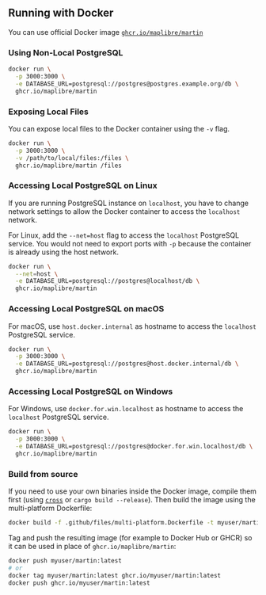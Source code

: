 ## Running with Docker

You can use official Docker image [`ghcr.io/maplibre/martin`](https://ghcr.io/maplibre/martin)

### Using Non-Local PostgreSQL

```bash
docker run \
  -p 3000:3000 \
  -e DATABASE_URL=postgresql://postgres@postgres.example.org/db \
  ghcr.io/maplibre/martin
```

### Exposing Local Files

You can expose local files to the Docker container using the `-v` flag.

```bash
docker run \
  -p 3000:3000 \
  -v /path/to/local/files:/files \
  ghcr.io/maplibre/martin /files
```

### Accessing Local PostgreSQL on Linux

If you are running PostgreSQL instance on `localhost`, you have to change network settings to allow the Docker container
to access the `localhost` network.

For Linux, add the `--net=host` flag to access the `localhost` PostgreSQL service. You would not need to export ports
with `-p` because the container is already using the host network.

```bash
docker run \
  --net=host \
  -e DATABASE_URL=postgresql://postgres@localhost/db \
  ghcr.io/maplibre/martin
```

### Accessing Local PostgreSQL on macOS

For macOS, use `host.docker.internal` as hostname to access the `localhost` PostgreSQL service.

```bash
docker run \
  -p 3000:3000 \
  -e DATABASE_URL=postgresql://postgres@host.docker.internal/db \
  ghcr.io/maplibre/martin
```

### Accessing Local PostgreSQL on Windows

For Windows, use `docker.for.win.localhost` as hostname to access the `localhost` PostgreSQL service.

```bash
docker run \
  -p 3000:3000 \
  -e DATABASE_URL=postgresql://postgres@docker.for.win.localhost/db \
  ghcr.io/maplibre/martin
```

### Build from source

If you need to use your own binaries inside the Docker image, compile them first
(using [`cross`](https://github.com/cross-rs/cross) or `cargo build --release`).
Then build the image using the multi-platform Dockerfile:

```bash
docker build -f .github/files/multi-platform.Dockerfile -t myuser/martin:latest .
```

Tag and push the resulting image (for example to Docker Hub or GHCR) so it can
be used in place of `ghcr.io/maplibre/martin`:

```bash
docker push myuser/martin:latest
# or
docker tag myuser/martin:latest ghcr.io/myuser/martin:latest
docker push ghcr.io/myuser/martin:latest
```
